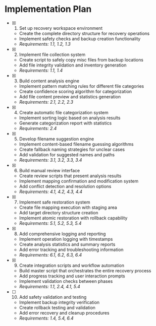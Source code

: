 # Implementation Plan

- [x] 1. Set up recovery workspace environment
  - Create the complete directory structure for recovery operations
  - Implement safety checks and backup creation functionality
  - _Requirements: 1.1, 1.2, 1.3_

- [x] 2. Implement file collection system
  - Create script to safely copy misc files from backup locations
  - Add file integrity validation and inventory generation
  - _Requirements: 1.1, 1.4_

- [x] 3. Build content analysis engine
  - Implement pattern matching rules for different file categories
  - Create confidence scoring algorithm for categorization
  - Add file content preview and statistics generation
  - _Requirements: 2.1, 2.2, 2.3_

- [x] 4. Create automatic file categorization system
  - Implement sorting logic based on analysis results
  - Generate categorization report with statistics
  - _Requirements: 2.4_

- [x] 5. Develop filename suggestion engine
  - Implement content-based filename guessing algorithms
  - Create fallback naming strategies for unclear cases
  - Add validation for suggested names and paths
  - _Requirements: 3.1, 3.2, 3.3, 3.4_

- [x] 6. Build manual review interface
  - Create review scripts that present analysis results
  - Implement mapping confirmation and modification system
  - Add conflict detection and resolution options
  - _Requirements: 4.1, 4.2, 4.3, 4.4_

- [x] 7. Implement safe restoration system
  - Create file mapping execution with staging area
  - Add target directory structure creation
  - Implement atomic restoration with rollback capability
  - _Requirements: 5.1, 5.2, 5.3, 5.4_

- [x] 8. Add comprehensive logging and reporting
  - Implement operation logging with timestamps
  - Create analysis statistics and summary reports
  - Add error tracking and troubleshooting information
  - _Requirements: 6.1, 6.2, 6.3, 6.4_

- [x] 9. Create integration scripts and workflow automation
  - Build master script that orchestrates the entire recovery process
  - Add progress tracking and user interaction prompts
  - Implement validation checks between phases
  - _Requirements: 1.1, 2.4, 4.1, 5.4_

- [ ] 10. Add safety validation and testing
  - Implement backup integrity verification
  - Create rollback testing and validation
  - Add error recovery and cleanup procedures
  - _Requirements: 1.4, 5.4, 6.4_